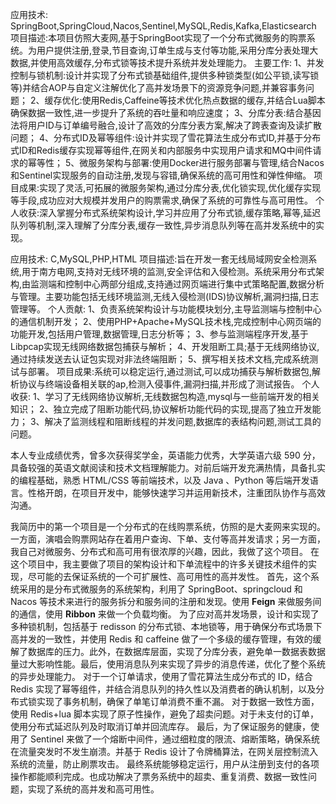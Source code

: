 应用技术: SpringBoot,SpringCloud,Nacos,Sentinel,MySQL,Redis,Kafka,Elasticsearch
项目描述:本项目仿照大麦网,基于SpringBoot实现了一个分布式微服务的购票系统。为用户提供注册,登录,节目查询,订单生成与支付等功能,采用分库分表处理大数据,并使用高效缓存,分布式锁等技术提升系统并发处理能力。
主要工作:
1、并发控制与锁机制:设计并实现了分布式锁基础组件,提供多种锁类型(如公平锁,读写锁等)并结合AOP与自定义注解优化了高并发场景下的资源竞争问题,并兼容事务问题；
2、缓存优化:使用Redis,Caffeine等技术优化热点数据的缓存,并结合Lua脚本确保数据一致性,进一步提升了系统的吞吐量和响应速度；
3、分库分表:结合基因法将用户ID与订单编号融合,设计了高效的分库分表方案,解决了跨表查询及读扩散问题；
4、分布式ID及幂等组件:设计并实现了雪花算法生成分布式ID,并基于分布式ID和Redis缓存实现幂等组件,在网关和内部服务中实现用户请求和MQ中间件请求的幂等性；
5、微服务架构与部署:使用Docker进行服务部署与管理,结合Nacos和Sentinel实现服务的自动注册,发现与容错,确保系统的高可用性和弹性伸缩。
项目成果:实现了灵活,可拓展的微服务架构,通过分库分表,优化锁实现,优化缓存实现等手段,成功应对大规模并发用户的购票需求,确保了系统的可靠性与高可用性。
个人收获:深入掌握分布式系统架构设计,学习并应用了分布式锁,缓存策略,幂等,延迟队列等机制,深入理解了分库分表,缓存一致性,异步消息队列等在高并发系统中的实现。

应用技术: C,MySQL,PHP,HTML
项目描述:旨在开发一套无线局域网安全检测系统,用于南方电网,支持对无线环境的监测,安全评估和入侵检测。系统采用分布式架构,由监测端和控制中心两部分组成,支持通过网页端进行集中式策略配置,数据分析与管理。主要功能包括无线环境监测,无线入侵检测(IDS)协议解析,漏洞扫描,日志管理等。
个人贡献:
1、负责系统架构设计与功能模块划分,主导监测端与控制中心的通信机制开发；
2、使用PHP+Apache+MySQL技术栈,完成控制中心网页端的功能开发,包括用户管理,数据管理,日志分析等；
3、参与监测端程序开发,基于Libpcap实现无线网络数据包捕获与解析；
4、开发阻断工具;基于无线网络协议,通过持续发送去认证包实现对非法终端阻断；
5、撰写相关技术文档,完成系统测试与部署。
项目成果:系统可以稳定运行,通过测试,可以成功捕获与解析数据包,解析协议与终端设备相关联的ap,检测入侵事件,漏洞扫描,并形成了测试报告。
个人收获:
1、学习了无线网络协议解析,无线数据包构造,mysql与一些前端开发的相关知识；
2、独立完成了阻断功能代码,协议解析功能代码的实现,提高了独立开发能力；
3、解决了监测线程和阻断线程的并发问题,数据库的表结构问题,测试工具的问题。

本人专业成绩优秀，曾多次获得奖学金，英语能力优秀，大学英语六级 590 分，具备较强的英语文献阅读和技术文档理解能力。对前后端开发充满热情，具备扎实的编程基础，熟悉 HTML/CSS 等前端技术，以及 Java 、Python 等后端开发语言。性格开朗，在项目开发中，能够快速学习并运用新技术，注重团队协作与高效沟通。

我简历中的第一个项目是一个分布式的在线购票系统，仿照的是大麦网来实现的。一方面，演唱会购票网站存在着用户查询、下单、支付等高并发请求；另一方面，我自己对微服务、分布式和高可用有很浓厚的兴趣，因此，我做了这个项目。
在这个项目中，我主要做了项目的架构设计和下单流程中的许多关键技术组件的实现，尽可能的去保证系统的一个可扩展性、高可用性的高并发性。
首先，这个系统采用的是分布式微服务的系统架构，利用了 SpringBoot、springcloud 和 Nacos 等技术来进行的服务拆分和服务间的注册和发现。使用 **Feign** 来做服务间的通信，使用 **Ribbon** 来做一个负载均衡。
为了应对高并发场景，设计和实现了多种锁机制，包括基于 redisson 的分布式锁、本地锁等，用于确保分布式场景下高并发的一致性，并使用 Redis 和 caffeine 做了一个多级的缓存管理，有效的缓解了数据库的压力。此外，在数据库层面，实现了分库分表，避免单一数据表数据量过大影响性能。最后，使用消息队列来实现了异步的消息传递，优化了整个系统的异步处理能力。
对于一个订单请求，使用了雪花算法生成分布式的 ID，结合 Redis 实现了幂等组件，并结合消息队列的持久性以及消费者的确认机制，以及分布式锁实现了事务机制，确保了单笔订单消费不重不漏。
对于数据一致性方面，使用 Redis+lua 脚本实现了原子性操作，避免了超卖问题。对于未支付的订单，使用分布式延迟队列及时取消订单并回流库存。
最后，为了保证服务的健康，使用了 Sentinel 来做了一个熔断中间件，通过细粒度的限流、熔断策略，确保系统在流量突发时不发生崩溃。并基于 Redis 设计了令牌桶算法，在网关层控制流入系统的流量，防止刷票攻击。
最终系统能够稳定运行，用户从注册到支付的各项操作都能顺利完成。也成功解决了票务系统中的超卖、重复消费、数据一致性问题，实现了系统的高并发和高可用性。